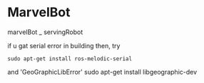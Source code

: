 # MarvelBot
marvelBot _ servingRobot

if u gat serial error in building then, try

    sudo apt-get install ros-melodic-serial

and  'GeoGraphicLibError' 
    sudo apt-get install libgeographic-dev
